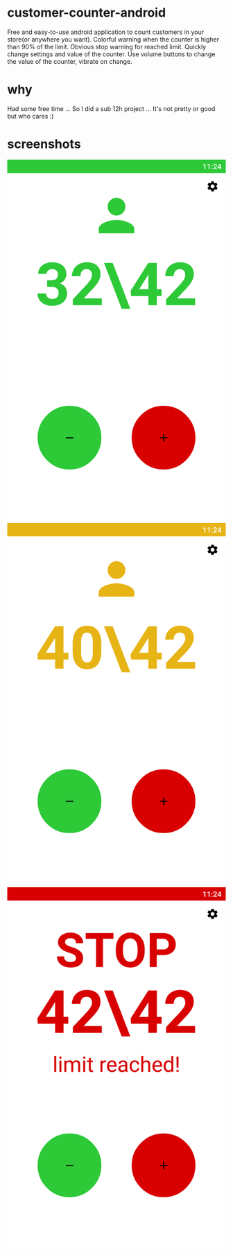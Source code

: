 # customer-counter-android

Free and easy-to-use android application to count customers in your store(or anywhere you want).
Colorful warning when the counter is higher than 90% of the limit.
Obvious stop warning for reached limit.
Quickly change settings and value of the counter.
Use volume buttons to change the value of the counter, vibrate on change.

# why

Had some free time ... So I did a sub 12h project ...
It's not pretty or good but who cares :)

# screenshots

![screenshot](shop/graphics/screenshots/phone/Screenshot_0.png)
![screenshot](shop/graphics/screenshots/phone/Screenshot_1.png)
![screenshot](shop/graphics/screenshots/phone/Screenshot_2.png)